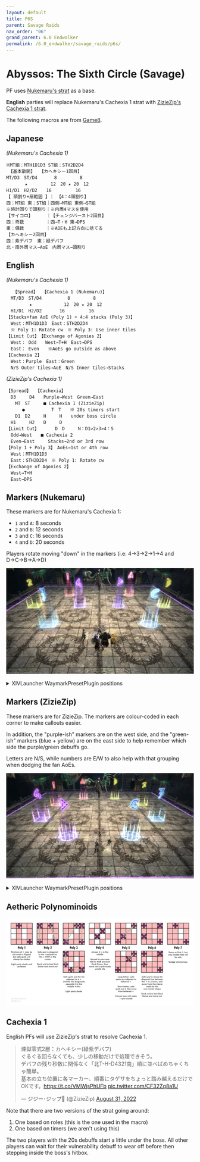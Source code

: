 ```yaml
---
layout: default
title: P6S
parent: Savage Raids
nav_order: "06"
grand_parent: 6.0 Endwalker
permalink: /6.0_endwalker/savage_raids/p6s/
---
```


# Abyssos: The Sixth Circle (Savage)

PF uses [Nukemaru's strat](https://youtu.be/pibChZ8AjZ8) as a base.

**English** parties will replace Nukemaru's Cachexia 1 strat with [ZizieZip's Cachexia 1 strat](https://twitter.com/ZizieZip/status/1564991162775060480).

The following macros are from [Game8](https://game8.jp/ff14/479307).

## Japanese
*(Nukemaru's Cachexia 1)*
```
※MT組：MTH1D1D3 ST組：STH2D2D4
　【基本散開】　　【カヘキシー1回目】
MT/D3　ST/D4 　 　 8　　 　 　8
　　 　 ★　　 　 　12　20 ★ 20　12
H1/D1　H2/D2　　16 　 　 　 16
【 頭割り+扇範囲 】｜ 【4：4頭割り】
西：MT組 東：ST組｜西側→MT組 東側→ST組
※時計回りで頭割り｜※内周4マスを使用
【サイコロ】　　 　｜【チェンジバースト2回目】
西：奇数　　　　　｜西→T・H 東→DPS
東：偶数　　　　　｜※AOEも上記方向に捨てる
【カヘキシー2回目】
西：紫デバフ　東：緑デバフ
北・南外周マス→AoE　内周マス→頭割り
```

## English
*(Nukemaru's Cachexia 1)*
```
　　【Spread】　　【Cachexia 1 (Nukemaru)】
　MT/D3　ST/D4 　　　 　 8　　 　 　8
　　　 　 ★　　 　 　　　12　20 ★ 20　12
　H1/D1　H2/D2　　　　16 　 　 　 16
【Stacks+fan AoE (Poly 1) + 4:4 stacks (Poly 3)】
　West：MTH1D1D3　East：STH2D2D4
　※ Poly 1: Rotate cw　※ Poly 3: Use inner tiles
【Limit Cut】　【Exchange of Agonies 2】
　West： Odd　　West→T+H　East→DPS
　East： Even　　※AoEs go outside as above
【Cachexia 2】
　West：Purple　East：Green
　N/S Outer tiles→AoE　N/S Inner tiles→Stacks
```

*(ZizieZip's Cachexia 1)*
```
【Spread】　　【Cachexia】
　D3　　　D4　　Purple→West　Green→East
　　MT　ST　　　■ Cachexia 1 (ZizieZip)
　　　 ●　　　　　　T　T　　※ 20s timers start
　　D1　D2　　　H　　　H　　under boss circle
　H1　　　H2　　D　　　D
【Limit Cut】 　　　D　D　　　N：D1>2>3>4：S
　Odd→West　　■ Cachexia 2
　Even→East　　　Stacks→2nd or 3rd row
【Poly 1 + Poly 3】　AoEs→1st or 4th row
　West：MTH1D1D3
　East：STH2D2D4　※ Poly 1: Rotate cw
【Exchange of Agonies 2】
　West→T+H
　East→DPS
```

## Markers (Nukemaru)

These markers are for Nukemaru's Cachexia 1:

- `1` and `A`: 8 seconds
- `2` and `B`: 12 seconds
- `3` and `C`: 16 seconds
- `4` and `D`: 20 seconds

Players rotate moving "down" in the markers (i.e: 4→3→2→1→4 and D→C→B→A→D)

![](images/markers_nukemaru.jpg)
<details markdown=block>
<summary>XIVLauncher WaymarkPresetPlugin positions</summary>

```json
{"Name":"P6S (Nukemaru)","MapID":881,"A":{"X":108.7,"Y":0.0,"Z":91.3,"ID":0,"Active":true},"B":{"X":115.0,"Y":0.0,"Z":100.0,"ID":1,"Active":true},"C":{"X":108.7,"Y":0.0,"Z":108.7,"ID":2,"Active":true},"D":{"X":104.5,"Y":0.0,"Z":100.0,"ID":3,"Active":true},"One":{"X":91.3,"Y":0.0,"Z":91.3,"ID":4,"Active":true},"Two":{"X":85.0,"Y":0.0,"Z":100.0,"ID":5,"Active":true},"Three":{"X":91.3,"Y":0.0,"Z":108.7,"ID":6,"Active":true},"Four":{"X":95.5,"Y":0.0,"Z":100.0,"ID":7,"Active":true}}
```

</details>

## Markers (ZizieZip)

These markers are for ZizieZip. The markers are colour-coded in each corner to make callouts easier.

In addition, the "purple-ish" markers are on the west side, and the "green-ish" markers (blue + yellow) are on the east side to help remember which side the purple/green debuffs go.

Letters are N/S, while numbers are E/W to also help with that grouping when dodging the fan AoEs.

![](images/markers_ziziezip.jpg)
<details markdown=block>
<summary>XIVLauncher WaymarkPresetPlugin positions</summary>

```json
{"Name":"P6S (ZizieZip)","MapID":881,"A":{"X":95.0,"Y":0.0,"Z":88.333,"ID":0,"Active":true},"B":{"X":105.0,"Y":0.0,"Z":88.333,"ID":1,"Active":true},"C":{"X":105.0,"Y":0.0,"Z":111.666,"ID":2,"Active":true},"D":{"X":95.0,"Y":0.0,"Z":111.666,"ID":3,"Active":true},"One":{"X":88.333,"Y":0.0,"Z":95.0,"ID":4,"Active":true},"Two":{"X":111.666,"Y":0.0,"Z":95.0,"ID":5,"Active":true},"Three":{"X":111.666,"Y":0.0,"Z":105.0,"ID":6,"Active":true},"Four":{"X":88.333,"Y":0.0,"Z":105.0,"ID":7,"Active":true}}
```

</details>

## Aetheric Polynominoids

![](images/polynominoids_2.jpg)

## Cachexia 1

English PFs will use ZizieZip's strat to resolve Cachexia 1.

<blockquote class="twitter-tweet"><p lang="ja" dir="ltr">煉獄零式2層：カヘキシー(緑紫デバフ)<br>ぐるぐる回らなくても、少しの移動だけで処理できそう。<br>デバフの残り秒数に関係なく「北T-H-D4321南」順に並べばめちゃくちゃ簡単。<br>基本の立ち位置に各マーカー、順番にタゲサをちょっと踏み越えるだけでOKです。<a href="https://t.co/VMWjsPhUFb">https://t.co/VMWjsPhUFb</a> <a href="https://t.co/CF32Zq8a1U">pic.twitter.com/CF32Zq8a1U</a></p>&mdash; ジジー･ジップ🐥 (@ZizieZip) <a href="https://twitter.com/ZizieZip/status/1564991162775060480?ref_src=twsrc%5Etfw">August 31, 2022</a></blockquote> <script async src="https://platform.twitter.com/widgets.js" charset="utf-8"></script>

Note that there are two versions of the strat going around:

1. One based on roles (this is the one used in the macro)
2. One based on timers (we aren't using this)

The two players with the 20s debuffs start a little under the boss. All other players can wait for their vulnerability debuff to wear off before then stepping inside the boss's hitbox.